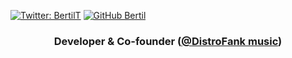 
[![Twitter: BertilT](https://img.shields.io/twitter/follow/btandayamo?style=social)](https://twitter.com/btandayamo)
[![GitHub Bertil](https://img.shields.io/github/followers/bertil291utn?label=follow&style=social)](https://github.com/bertil291utn)




<h3 align="center">  Developer & Co-founder (<a href="https://www.distrofank.xyz/">@DistroFank music</a>)



